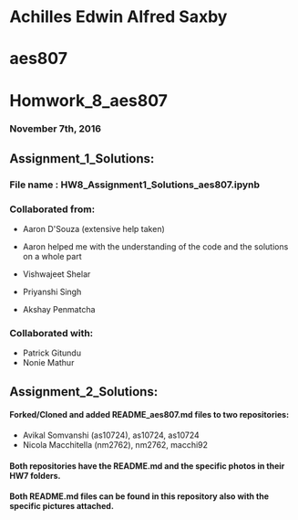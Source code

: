 # Achilles Edwin Alfred Saxby
# aes807
# Homwork_8_aes807
### November 7th, 2016

## Assignment_1_Solutions:
### File name : HW8_Assignment1_Solutions_aes807.ipynb
### Collaborated from:
  - Aaron D'Souza (extensive help taken)
  - Aaron helped me with the understanding of the code and the solutions on a whole part
  
  - Vishwajeet Shelar
  - Priyanshi Singh
  - Akshay Penmatcha

### Collaborated with:
  - Patrick Gitundu
  - Nonie Mathur

## Assignment_2_Solutions:
#### Forked/Cloned and added README_aes807.md files to two repositories:
  - Avikal Somvanshi (as10724), as10724, as10724
  - Nicola Macchitella (nm2762), nm2762, macchi92 

#### Both repositories have the README.md and the specific photos in their HW7 folders.
#### Both README.md files can be found in this repository also with the specific pictures attached.
